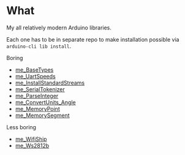 # What

My all relatively modern Arduino libraries.

Each one has to be in separate repo to make installation possible
via `arduino-cli lib install`.

Boring
  * [me_BaseTypes][me_BaseTypes]
  * [me_UartSpeeds][me_UartSpeeds]
  * [me_InstallStandardStreams][me_InstallStandardStreams]
  * [me_SerialTokenizer][me_SerialTokenizer]
  * [me_ParseInteger][me_ParseInteger]
  * [me_ConvertUnits_Angle][me_ConvertUnits_Angle]
  * [me_MemoryPoint][me_MemoryPoint]
  * [me_MemorySegment][me_MemorySegment]

Less boring
  * [me_WifiShip][me_WifiShip]
  * [me_Ws2812b][me_Ws2812b]

[me_BaseTypes]: https://github.com/martin-eden/Embedded-me_BaseTypes
[me_UartSpeeds]: https://github.com/martin-eden/Embedded-me_UartSpeeds
[me_InstallStandardStreams]: https://github.com/martin-eden/Embedded-me_InstallStandardStreams
[me_SerialTokenizer]: https://github.com/martin-eden/Embedded-me_SerialTokenizer
[me_ParseInteger]: https://github.com/martin-eden/Embedded-me_ParseInteger
[me_ConvertUnits_Angle]: https://github.com/martin-eden/Embedded-me_ConvertUnits_Angle
[me_MemoryPoint]: https://github.com/martin-eden/Embedded-me_MemoryPoint
[me_MemorySegment]: https://github.com/martin-eden/Embedded-me_MemorySegment

[me_WifiShip]: https://github.com/martin-eden/EmbeddedCpp_me_WifiShip
[me_Ws2812b]: https://github.com/martin-eden/EmbeddedCpp-me_Ws2812b

